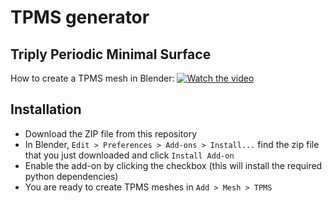 # TPMS generator
## Triply Periodic Minimal Surface

How to create a TPMS mesh in Blender: 
[![Watch the video](https://img.youtube.com/vi/wNZWhSXlVyA/mqdefault.jpg)](https://youtu.be/wNZWhSXlVyA)

## Installation
- Download the ZIP file from this repository
- In Blender, `Edit > Preferences > Add-ons > Install...` find the zip file that you just downloaded and click `Install Add-on`
- Enable the add-on by clicking the checkbox (this will install the required python dependencies)
- You are ready to create TPMS meshes in `Add > Mesh > TPMS`